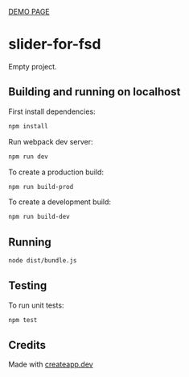 [DEMO PAGE](https://danilshapilov.github.io/slider-for-fsd/)
# slider-for-fsd

Empty project.

## Building and running on localhost

First install dependencies:

```sh
npm install
```

Run webpack dev server:

```sh
npm run dev
```

To create a production build:

```sh
npm run build-prod
```

To create a development build:

```sh
npm run build-dev
```

## Running

```sh
node dist/bundle.js
```

## Testing

To run unit tests:

```sh
npm test
```

## Credits

Made with [createapp.dev](https://createapp.dev/)

